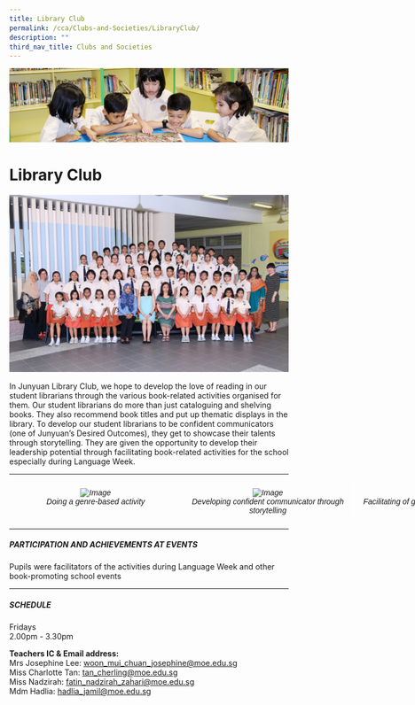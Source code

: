 ```yaml
---
title: Library Club
permalink: /cca/Clubs-and-Societies/LibraryClub/
description: ""
third_nav_title: Clubs and Societies
---
```

![](/images/banner.gif)

Library Club
============

![](/images/LIBRARY%20&amp;%20DRAMA%20CLUB_0263%20FORMAL.jpeg)

In Junyuan Library Club, we hope to develop&nbsp;the love of reading in our student librarians through the various book-related activities organised for them. Our student librarians do more than just cataloguing and shelving books. They also recommend book titles and put up thematic displays in the library. To develop our student librarians to be confident communicators (one of Junyuan’s Desired Outcomes), they get to showcase their talents through storytelling. They are given the opportunity to develop their leadership potential through facilitating book-related activities for the school especially during Language Week.

---

<style type="text/css">
.tg  {border-collapse:collapse;border-spacing:0;}
.tg td{border-color:black;border-style:solid;border-width:1px;font-family:Arial, sans-serif;font-size:14px;
  overflow:hidden;padding:10px 5px;word-break:normal;}
.tg th{border-color:black;border-style:solid;border-width:1px;font-family:Arial, sans-serif;font-size:14px;
  font-weight:normal;overflow:hidden;padding:10px 5px;word-break:normal;}
.tg .tg-4r87{border-color:#ffffff;font-style:italic;text-align:center;vertical-align:top}
</style>
<table class="tg" style="undefined;table-layout: fixed; width: 933px">
<colgroup>
<col style="width: 311px">
<col style="width: 311px">
<col style="width: 311px">
</colgroup>
<thead>
  <tr>
    <td class="tg-4r87"><img src="https://junyuanpri-moe-edu-sg-admin.cwp.sg/qql/slot/u499/2020/CCA/Picture%201.jpg" alt="Image" width="300" height="225"><br>Doing a genre-based activity</td>
    <td class="tg-4r87"><img src="https://junyuanpri-moe-edu-sg-admin.cwp.sg/qql/slot/u499/2020/CCA/Picture%202.jpg" alt="Image" width="300" height="225"><br>Developing confident communicator through storytelling</td>
    <td class="tg-4r87"><img src="https://junyuanpri-moe-edu-sg-admin.cwp.sg/qql/slot/u499/2020/CCA/Picture%203.jpg" alt="Image" width="300" height="225"><br><span style="font-weight:400">Facilitating of games during Language Week</span></td>
  </tr>
</thead>
</table>

---

##### **PARTICIPATION AND ACHIEVEMENTS AT EVENTS**  
  
Pupils were facilitators of the activities during Language Week and other book-promoting school events

---

##### **SCHEDULE**  
  
Fridays  
2.00pm - 3.30pm  
  
**Teachers IC &amp; Email address:** <br>
Mrs Josephine Lee:&nbsp;[woon\_mui\_chuan\_josephine@moe.edu.sg](mailto:woon_mui_chuan_josephine@moe.edu.sg)  <br>
Miss Charlotte Tan:&nbsp;[tan\_cherling@moe.edu.sg](mailto:tan_cherling@moe.edu.sg)  <br>
Miss Nadzirah:&nbsp;[fatin\_nadzirah\_zahari@moe.edu.sg](mailto:fatin_nadzirah_zahari@moe.edu.sg)  <br>
Mdm Hadlia:&nbsp;[hadlia\_jamil@moe.edu.sg](mailto:hadlia_jamil@moe.edu.sg)